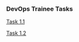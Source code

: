 ### DevOps Trainee Tasks

[Task 1.1](Task%201.1/description_task.md)

[Task 1.2](https://github.com/yaraslav/DevOps-Trainee/Task%1.2/description.md)
